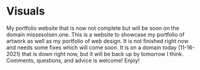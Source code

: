 # Visuals
My portfolio website that is now not complete but will be soon on the domain missesolsen.one.
This is a website to showcase my portfolio of artwork as well as my portfolio of web design.  It is not finished right now and needs some fixes which will come soon.  It is on a domain today (11-16-2021) that is down right now, but it will be back up by tomorrow I think.  Comments, questions, and advice is welcome! Enjoy!
